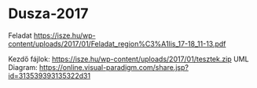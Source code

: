 # Dusza-2017

Feladat
https://isze.hu/wp-content/uploads/2017/01/Feladat_region%C3%A1lis_17-18_11-13.pdf

Kezdő fájlok:
https://isze.hu/wp-content/uploads/2017/01/tesztek.zip
UML Diagram: 
https://online.visual-paradigm.com/share.jsp?id=313539393135322d31
